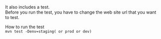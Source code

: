 It also includes a test.       
Before you run the test, you have to change the web site url that you want to test.    

How to run the test      
```mvn test -Denv=staging( or prod or dev)```

